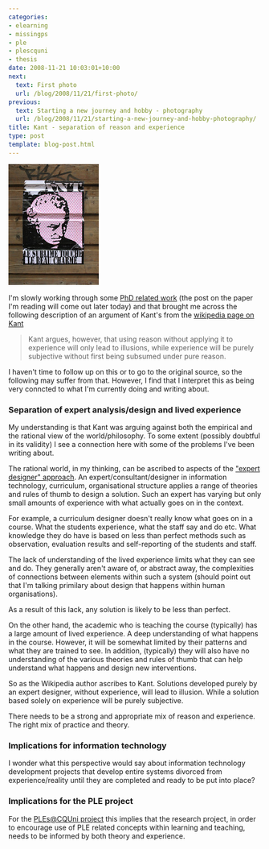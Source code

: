 ```yaml
---
categories:
- elearning
- missingps
- ple
- plescquni
- thesis
date: 2008-11-21 10:03:01+10:00
next:
  text: First photo
  url: /blog/2008/11/21/first-photo/
previous:
  text: Starting a new journey and hobby - photography
  url: /blog/2008/11/21/starting-a-new-journey-and-hobby-photography/
title: Kant - separation of reason and experience
type: post
template: blog-post.html
---
```

[![Kant](images/2679007692_38c1730a48_m.jpg)](http://flickr.com/photos/wyzdor/2679007692/)

I'm slowly working through some [PhD related work](/blog/research/phd-thesis/) (the post on the paper I'm reading will come out later today) and that brought me across the following description of an argument of Kant's from the [wikipedia page on Kant](http://en.wikipedia.org/wiki/Kant)

> Kant argues, however, that using reason without applying it to experience will only lead to illusions, while experience will be purely subjective without first being subsumed under pure reason.

I haven't time to follow up on this or to go to the original source, so the following may suffer from that. However, I find that I interpret this as being very conncted to what I'm currently doing and writing about.

### Separation of expert analysis/design and lived experience

My understanding is that Kant was arguing against both the empirical and the rational view of the world/philosophy. To some extent (possibly doubtful in its validity) I see a connection here with some of the problems I've been writing about.

The rational world, in my thinking, can be ascribed to aspects of the ["expert designer" approach](/blog/2008/11/15/expert-designer-another-assumption-ples-question/). An expert/consultant/designer in information technology, curriculum, organisational structure applies a range of theories and rules of thumb to design a solution. Such an expert has varying but only small amounts of experience with what actually goes on in the context.

For example, a curriculum designer doesn't really know what goes on in a course. What the students experience, what the staff say and do etc. What knowledge they do have is based on less than perfect methods such as observation, evaluation results and self-reporting of the students and staff.

The lack of understanding of the lived experience limits what they can see and do. They generally aren't aware of, or abstract away, the complexities of connections between elements within such a system (should point out that I'm talking primilary about design that happens within human organisations).

As a result of this lack, any solution is likely to be less than perfect.

On the other hand, the academic who is teaching the course (typically) has a large amount of lived experience. A deep understanding of what happens in the course. However, it will be somewhat limited by their patterns and what they are trained to see. In addition, (typically) they will also have no understanding of the various theories and rules of thumb that can help understand what happens and design new interventions.

So as the Wikipedia author ascribes to Kant. Solutions developed purely by an expert designer, without experience, will lead to illusion. While a solution based solely on experience will be purely subjective.

There needs to be a strong and appropriate mix of reason and experience. The right mix of practice and theory.

### Implications for information technology

I wonder what this perspective would say about information technology development projects that develop entire systems divorced from experience/reality until they are completed and ready to be put into place?

### Implications for the PLE project

For the [PLEs@CQUni project](http://cddu.cqu.edu.au/index.php/PLEs%40CQUni) this implies that the research project, in order to encourage use of PLE related concepts within learning and teaching, needs to be informed by both theory and experience.
